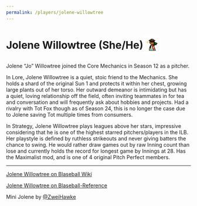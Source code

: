 ```yaml
---
permalink: /players/jolene-willowtree
---
```


# Jolene Willowtree (She/He)<img src="../assets/mini-jolene.png" style="padding-bottom: 6px; vertical-align: middle; display: inline" alt=" Jolene Willowtree Mini by Zweihawke">

Jolene “Jo”  Willowtree joined the Core Mechanics in Season 12 as a pitcher.

In Lore, Jolene Willowtree is a quiet, stoic friend to the Mechanics. She holds a shard of the original Sun 1 and 
protects it within her chest, growing large plants out of her torso. Her outward demeanor is intimidating but has a 
quiet, loving relationship off the field, often inviting teammates in for tea and conversation and will frequently ask 
about hobbies and projects. Had a rivalry with Tot Fox though as of Season 24, this is no longer the case due to Jolene
saving Tot multiple times from consumers.

In Strategy, Jolene Willowtree plays leagues above her stars, impressive considering that he is one of the highest
starred pitchers/players in the ILB. Her playstyle is defined by ruthless strikeouts and never giving batters the chance
to swing. He would rather draw games out by raw Inning count than lose and currently holds the record for longest game 
by Innings at 28. Has the Maximalist mod, and is one of 4 original Pitch Perfect members.

---
[Jolene Willowtree on Blaseball Wiki](https://www.blaseball.wiki/w/Jolene_Willowtree)

[Jolene Willowtree on Blaseball-Reference](https://blaseball-reference.com/players/jolene-willowtree)

Mini Jolene by [@ZweiHawke](https://twitter.com/zweihawke)

